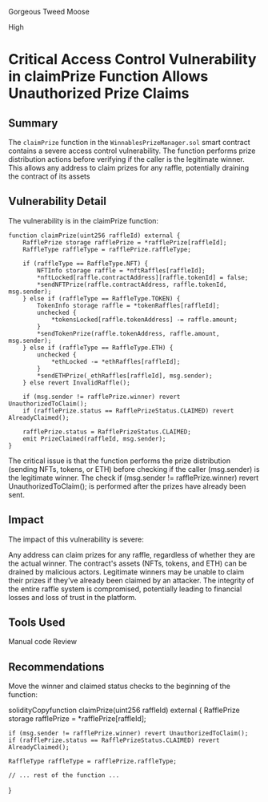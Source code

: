 Gorgeous Tweed Moose

High

# Critical Access Control Vulnerability in claimPrize Function Allows Unauthorized Prize Claims

## Summary
The `claimPrize` function in the `WinnablesPrizeManager.sol` smart contract contains a severe access control vulnerability. The function performs prize distribution actions before verifying if the caller is the legitimate winner. This allows any address to claim prizes for any raffle, potentially draining the contract of its assets

## Vulnerability Detail
The vulnerability is in the claimPrize function:
```solidity 
function claimPrize(uint256 raffleId) external {
    RafflePrize storage rafflePrize = *rafflePrize[raffleId];
    RaffleType raffleType = rafflePrize.raffleType;
    
    if (raffleType == RaffleType.NFT) {
        NFTInfo storage raffle = *nftRaffles[raffleId];
        *nftLocked[raffle.contractAddress][raffle.tokenId] = false;
        *sendNFTPrize(raffle.contractAddress, raffle.tokenId, msg.sender);
    } else if (raffleType == RaffleType.TOKEN) {
        TokenInfo storage raffle = *tokenRaffles[raffleId];
        unchecked {
            *tokensLocked[raffle.tokenAddress] -= raffle.amount;
        }
        *sendTokenPrize(raffle.tokenAddress, raffle.amount, msg.sender);
    } else if (raffleType == RaffleType.ETH) {
        unchecked {
            *ethLocked -= *ethRaffles[raffleId];
        }
        *sendETHPrize(_ethRaffles[raffleId], msg.sender);
    } else revert InvalidRaffle();

    if (msg.sender != rafflePrize.winner) revert UnauthorizedToClaim();
    if (rafflePrize.status == RafflePrizeStatus.CLAIMED) revert AlreadyClaimed();

    rafflePrize.status = RafflePrizeStatus.CLAIMED;
    emit PrizeClaimed(raffleId, msg.sender);
}
```
The critical issue is that the function performs the prize distribution (sending NFTs, tokens, or ETH) before checking if the caller (msg.sender) is the legitimate winner. The check if (msg.sender != rafflePrize.winner) revert UnauthorizedToClaim(); is performed after the prizes have already been sent.

## Impact
The impact of this vulnerability is severe:

Any address can claim prizes for any raffle, regardless of whether they are the actual winner.
The contract's assets (NFTs, tokens, and ETH) can be drained by malicious actors.
Legitimate winners may be unable to claim their prizes if they've already been claimed by an attacker.
The integrity of the entire raffle system is compromised, potentially leading to financial losses and loss of trust in the platform.

## Tools Used
Manual code Review 

## Recommendations

Move the winner and claimed status checks to the beginning of the function:

solidityCopyfunction claimPrize(uint256 raffleId) external {
    RafflePrize storage rafflePrize = *rafflePrize[raffleId];
    
    if (msg.sender != rafflePrize.winner) revert UnauthorizedToClaim();
    if (rafflePrize.status == RafflePrizeStatus.CLAIMED) revert AlreadyClaimed();

    RaffleType raffleType = rafflePrize.raffleType;
    
    // ... rest of the function ...
}
